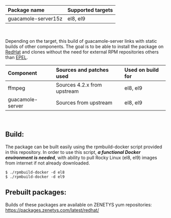 | Package&nbsp;name | Supported&nbsp;targets |
| :--- | :--- |
| guacamole-server15z | el8, el9 |
<br/>

Depending on the target, this build of guacamole-server links with static builds of other components. The goal is to be able to install the package on [RedHat](https://www.redhat.com/) and clones without the need for external RPM repositories others than [EPEL](https://fedoraproject.org/wiki/EPEL).

| Component           | Sources and patches used            | Used on build for    |
| :-------------------|:------------------------------------|:---------------------|
| ffmpeg              | Sources 4.2.x from upstream         | el8, el9             |
| guacamole-server    | Sources from upstream               | el8, el9             |
<br/>

## Build:

The package can be built easily using the rpmbuild-docker script provided in this repository. In order to use this script, _**a functional Docker environment is needed**_, with ability to pull Rocky Linux (el8, el9) images from internet if not already downloaded.

```
$ ./rpmbuild-docker -d el8
$ ./rpmbuild-docker -d el9
```

## Prebuilt packages:

Builds of these packages are available on ZENETYS yum repositories:<br/>
https://packages.zenetys.com/latest/redhat/

